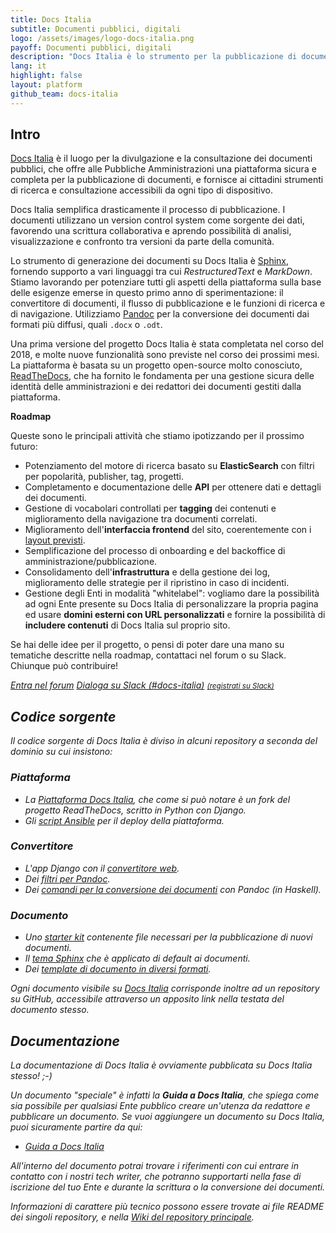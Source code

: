 ```yaml
---
title: Docs Italia
subtitle: Documenti pubblici, digitali
logo: /assets/images/logo-docs-italia.png
payoff: Documenti pubblici, digitali
description: "Docs Italia è lo strumento per la pubblicazione di documenti tecnici e amministrativi, che offre ai cittadini la possibilità di leggere e commentare in modo semplice ed accessibile."
lang: it
highlight: false
layout: platform
github_team: docs-italia
---
```


## Intro

[Docs Italia](https://docs.italia.it/) è il luogo per la divulgazione e la consultazione dei documenti pubblici, che offre alle Pubbliche Amministrazioni una piattaforma sicura e completa per la pubblicazione di documenti, e fornisce ai cittadini strumenti di ricerca e consultazione accessibili da ogni tipo di dispositivo.

Docs Italia semplifica drasticamente il processo di pubblicazione. I documenti utilizzano un version control system come sorgente dei dati, favorendo una scrittura collaborativa e aprendo possibilità di analisi, visualizzazione e confronto tra versioni da parte della comunità.

Lo strumento di generazione dei documenti su Docs Italia è [Sphinx](http://www.sphinx-doc.org/en/master/#), fornendo supporto a vari linguaggi tra cui _RestructuredText_ e _MarkDown_. Stiamo lavorando per potenziare tutti gli aspetti della piattaforma sulla base delle esigenze emerse in questo primo anno di sperimentazione: il convertitore di documenti, il flusso di pubblicazione e le funzioni di ricerca e di navigazione. Utilizziamo [Pandoc](https://pandoc.org/) per la conversione dei documenti dai formati più diffusi, quali `.docx` o `.odt`.

Una prima versione del progetto Docs Italia è stata completata nel corso del 2018, e molte nuove funzionalità sono previste nel corso dei prossimi mesi. La piattaforma è basata su un progetto open-source molto conosciuto, [ReadTheDocs](https://readthedocs.org/), che ha fornito le fondamenta per una gestione sicura delle identità delle amministrazioni e dei redattori dei documenti gestiti dalla piattaforma.

**Roadmap**

Queste sono le principali attività che stiamo ipotizzando per il prossimo futuro: 

* Potenziamento del motore di ricerca basato su **ElasticSearch** con filtri per popolarità, publisher, tag, progetti.
* Completamento e documentazione delle **API** per ottenere dati e dettagli dei documenti.
* Gestione di vocabolari controllati per **tagging** dei contenuti e miglioramento della navigazione tra documenti correlati.
* Miglioramento dell'**interfaccia frontend** del sito, coerentemente con i [layout previsti](https://invis.io/AQMX2Y2GTH2).
* Semplificazione del processo di onboarding e del backoffice di amministrazione/pubblicazione.
* Consolidamento dell'**infrastruttura** e della gestione dei log, miglioramento delle strategie per il ripristino in caso di incidenti.
* Gestione degli Enti in modalità "whitelabel": vogliamo dare la possibilità ad ogni Ente presente su Docs Italia di personalizzare la propria pagina ed usare **domini esterni con URL personalizzati** e fornire la possibilità di **includere contenuti** di Docs Italia sul proprio sito.

Se hai delle idee per il progetto, o pensi di poter dare una mano su tematiche descritte nella roadmap, contattaci nel forum o su Slack. Chiunque può contribuire!

<a class="btn btn-primary" href="https://forum.italia.it/"><i class="it-horn" /> Entra nel forum</a>
<a class="btn btn-primary" href="https://developersitalia.slack.com/messages/C9T4ELD4G"><i class="it-comment" /> Dialoga su Slack (#docs-italia)</a> <a href="https://slack.developers.italia.it/"><small>(registrati su Slack)</small></a>

## Codice sorgente

Il codice sorgente di Docs Italia è diviso in alcuni repository a seconda del dominio su cui insistono:

### Piattaforma

- La [Piattaforma Docs Italia](https://github.com/italia/docs.italia.it), che come si può notare è un fork del progetto ReadTheDocs, scritto in Python con Django.
- Gli [script Ansible](https://github.com/italia/docs-italia-deploy-scripts) per il deploy della piattaforma.

### Convertitore 

- L'app Django con il [convertitore web](https://github.com/italia/docs-italia-convertitore-web).
- Dei [filtri per Pandoc](https://github.com/italia/docs-italia-pandoc-filters).
- Dei [comandi per la conversione dei documenti](https://github.com/italia/docs-italia-comandi-conversione) con Pandoc (in Haskell).

### Documento

- Uno [starter kit](https://github.com/italia/docs-italia-starter-kit) contenente file necessari per la pubblicazione di nuovi documenti.
- Il [tema Sphinx](https://github.com/italia/docs-italia-theme) che è applicato di default ai documenti.
- Dei [template di documento in diversi formati](https://github.com/italia/docs-italia-template-conversione).

Ogni documento visibile su [Docs Italia](https://docs.italia.it/) corrisponde inoltre ad un repository su GitHub, accessibile attraverso un apposito link nella testata del documento stesso.

## Documentazione

La documentazione di Docs Italia è ovviamente pubblicata su Docs Italia stesso! ;-)

Un documento "speciale" è infatti la **Guida a Docs Italia**, che spiega come sia possibile per qualsiasi Ente pubblico creare un'utenza da redattore e pubblicare un documento. Se vuoi aggiungere un documento su Docs Italia, puoi sicuramente partire da qui:

- [Guida a Docs Italia](https://docs.italia.it/italia/docs-italia/docs-italia-guide/)

All'interno del documento potrai trovare i riferimenti con cui entrare in contatto con i nostri tech writer, che potranno supportarti nella fase di iscrizione del tuo Ente e durante la scrittura o la conversione dei documenti.

Informazioni di carattere più tecnico possono essere trovate ai file README dei singoli repository, e nella [Wiki del repository principale](https://github.com/italia/docs.italia.it/wiki). 
